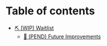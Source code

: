 # Table of contents

* [⛏ (WIP) Waitlist](README.md)
  * [🚧 (PEND) Future Improvements](waitlist/future-improvements-alpha.md)
